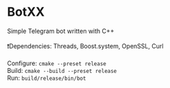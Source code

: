 # BotXX
Simple Telegram bot written with C++<br><br>
❗Dependencies: Threads, Boost.system, OpenSSL, Curl<br><br>
Configure: `cmake --preset release`<br>
Build: `cmake --build --preset release`<br>
Run: `build/release/bin/bot`